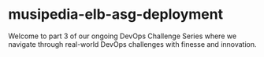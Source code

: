 # musipedia-elb-asg-deployment

Welcome to part 3 of our ongoing DevOps Challenge Series where we navigate through real-world DevOps challenges with finesse and innovation.



